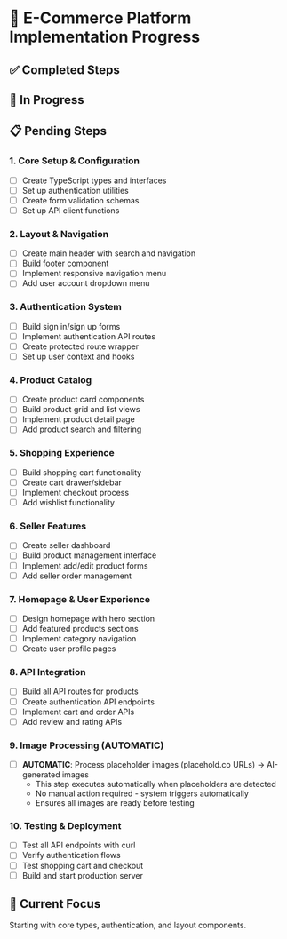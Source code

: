 # 🛒 E-Commerce Platform Implementation Progress

## ✅ Completed Steps

## 🚧 In Progress

## 📋 Pending Steps

### 1. Core Setup & Configuration
- [ ] Create TypeScript types and interfaces
- [ ] Set up authentication utilities
- [ ] Create form validation schemas
- [ ] Set up API client functions

### 2. Layout & Navigation
- [ ] Create main header with search and navigation
- [ ] Build footer component
- [ ] Implement responsive navigation menu
- [ ] Add user account dropdown menu

### 3. Authentication System
- [ ] Build sign in/sign up forms
- [ ] Implement authentication API routes
- [ ] Create protected route wrapper
- [ ] Set up user context and hooks

### 4. Product Catalog
- [ ] Create product card components
- [ ] Build product grid and list views
- [ ] Implement product detail page
- [ ] Add product search and filtering

### 5. Shopping Experience
- [ ] Build shopping cart functionality
- [ ] Create cart drawer/sidebar
- [ ] Implement checkout process
- [ ] Add wishlist functionality

### 6. Seller Features
- [ ] Create seller dashboard
- [ ] Build product management interface
- [ ] Implement add/edit product forms
- [ ] Add seller order management

### 7. Homepage & User Experience
- [ ] Design homepage with hero section
- [ ] Add featured products sections
- [ ] Implement category navigation
- [ ] Create user profile pages

### 8. API Integration
- [ ] Build all API routes for products
- [ ] Create authentication API endpoints
- [ ] Implement cart and order APIs
- [ ] Add review and rating APIs

### 9. Image Processing (AUTOMATIC)
- [ ] **AUTOMATIC**: Process placeholder images (placehold.co URLs) → AI-generated images
  - This step executes automatically when placeholders are detected
  - No manual action required - system triggers automatically
  - Ensures all images are ready before testing

### 10. Testing & Deployment
- [ ] Test all API endpoints with curl
- [ ] Verify authentication flows
- [ ] Test shopping cart and checkout
- [ ] Build and start production server

## 🎯 Current Focus
Starting with core types, authentication, and layout components.